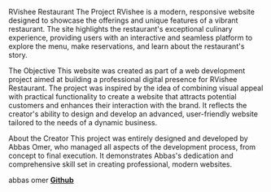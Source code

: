 RVishee Restaurant
The Project
RVishee is a modern, responsive website designed to showcase the offerings and unique features of a vibrant restaurant. The site highlights the restaurant's exceptional culinary experience, providing users with an interactive and seamless platform to explore the menu, make reservations, and learn about the restaurant's story.

The Objective
This website was created as part of a web development project aimed at building a professional digital presence for RVishee Restaurant. The project was inspired by the idea of combining visual appeal with practical functionality to create a website that attracts potential customers and enhances their interaction with the brand. It reflects the creator's ability to design and develop an advanced, user-friendly website tailored to the needs of a dynamic business.

About the Creator
This project was entirely designed and developed by Abbas Omer, who managed all aspects of the development process, from concept to final execution. It demonstrates Abbas's dedication and comprehensive skill set in creating professional, modern websites.

abbas omer **[Github](https://github.com/Abbasol)**
